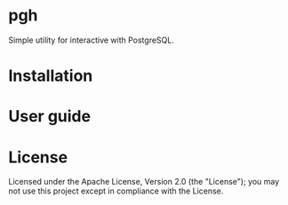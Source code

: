 # pgh

Simple utility for interactive with PostgreSQL.

# Installation

# User guide

# License

Licensed under the Apache License, Version 2.0 (the "License"); you may not use this project except in compliance with the License.
